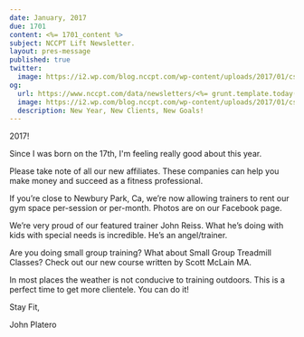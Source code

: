 ```yaml
---
date: January, 2017
due: 1701
content: <%= 1701_content %>
subject: NCCPT Lift Newsletter.
layout: pres-message
published: true
twitter:
  image: https://i2.wp.com/blog.nccpt.com/wp-content/uploads/2017/01/csts-cover.jpg?resize=730%2C432&ssl=1
og:
  url: https://www.nccpt.com/data/newsletters/<%= grunt.template.today("yyyy") %>/1701-nccpt.html
  image: https://i2.wp.com/blog.nccpt.com/wp-content/uploads/2017/01/csts-cover.jpg?resize=730%2C432&ssl=1
  description: New Year, New Clients, New Goals!
---
```

2017!

Since I was born on the 17th, I'm feeling really good about this year.

Please take note of all our new affiliates. These companies can help you make money and succeed as a fitness professional.

If you’re close to Newbury Park, Ca, we’re now allowing trainers to rent our gym space per-session or per-month. Photos are on our Facebook page.

We’re very proud of our featured trainer John Reiss. What he’s doing with kids with special needs is incredible. He’s an angel/trainer.

Are you doing small group training? What about Small Group Treadmill Classes? Check out our new course written by Scott McLain MA.

In most places the weather is not conducive to training outdoors. This is a perfect time to get more clientele. You can do it!

Stay Fit,

John Platero
